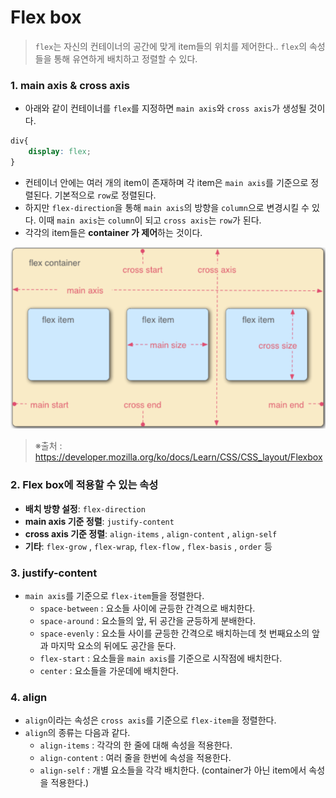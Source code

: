 # Flex box

> `flex`는 자신의 컨테이너의 공간에 맞게 item들의 위치를 제어한다.. `flex`의 속성들을 통해 유연하게 배치하고 정렬할 수 있다.



### 1. main axis & cross axis

- 아래와 같이 컨테이너를 `flex`를 지정하면 `main axis`와 `cross axis`가 생성될 것이다.

```css
div{
    display: flex;
}
```

- 컨테이너 안에는 여러 개의 item이 존재하며 각 item은 `main axis`를 기준으로 정렬된다. 기본적으로 `row`로 정렬된다.
- 하지만 `flex-direction`을 통해 `main axis`의 방향을 `column`으로 변경시킬 수 있다. 이때 `main axis`는 `column`이 되고 `cross axis`는 `row`가 된다.
- 각각의 item들은 **container 가 제어**하는 것이다.

![image-20210203101634293](image-20210203101634293.png)

> ※출처 : https://developer.mozilla.org/ko/docs/Learn/CSS/CSS_layout/Flexbox



### 2. Flex box에 적용할 수 있는 속성

- **배치 방향 설정**: `flex-direction`
- **main axis 기준 정렬**: `justify-content` 
- **cross axis 기준 정렬**: `align-items` , `align-content` , `align-self`
- **기타**: `flex-grow` , `flex-wrap`, `flex-flow` , `flex-basis` , `order` 등



### 3. justify-content

- `main axis`를 기준으로 `flex-item`들을 정렬한다.
  - `space-between` : 요소들 사이에 균등한 간격으로 배치한다.
  - `space-around` : 요소들의 앞, 뒤 공간을 균등하게 분배한다.
  - `space-evenly` : 요소들 사이를 균등한 간격으로 배치하는데 첫 번째요소의 앞과 마지막 요소의 뒤에도 공간을 둔다.
  - `flex-start` : 요소들을 `main axis`를 기준으로 시작점에 배치한다.
  - `center` : 요소들을 가운데에 배치한다.

### 4. align

- `align`이라는 속성은 `cross axis`를 기준으로 `flex-item`을 정렬한다.
- `align`의 종류는 다음과 같다.
  - `align-items` : 각각의 한 줄에 대해 속성을 적용한다.
  - `align-content` : 여러 줄을 한번에 속성을 적용한다.
  - `align-self` : 개별 요소들을 각각 배치한다. (container가 아닌 item에서 속성을 적용한다.)